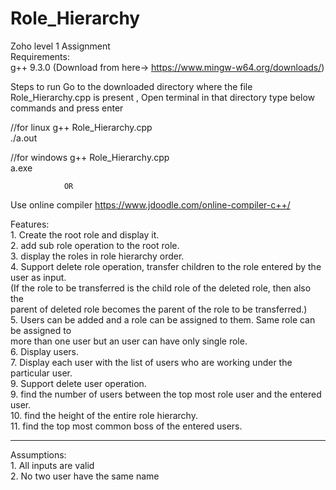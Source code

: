# Role_Hierarchy
Zoho level 1 Assignment    
Requirements:    
g++ 9.3.0  (Download from here-> https://www.mingw-w64.org/downloads/)

Steps to run 
Go to the downloaded directory where the file Role_Hierarchy.cpp is present , Open terminal in that directory type below commands and press enter       

//for linux
g++ Role_Hierarchy.cpp   
./a.out    

//for windows
g++ Role_Hierarchy.cpp   
a.exe 

                OR
Use online compiler https://www.jdoodle.com/online-compiler-c++/

Features:      
    1. Create the root role and display it.  
    2. add sub role operation to the root role.  
    3. display the roles in role hierarchy order.    
    4. Support delete role operation, transfer children to the role entered by the user as input.  
       (If the role to be transferred is the child role of the deleted role, then also the        
        parent of deleted role becomes the parent of the role to be transferred.)       
    5. Users can be added and a role can be assigned to them. Same role can be assigned to         
       more than one user but an user can have only single role.  
    6. Display users.     
    7. Display each user with the list of users who are working under the particular user.                 
    9. Support delete user operation.        
    9. find the number of users between the top most role user and the entered user.        
    10. find the height of the entire role hierarchy.      
    11. find the top most common boss of the entered users.     

-----------------
Assumptions:  
    1. All inputs are valid  
    2. No two user have the same name     
